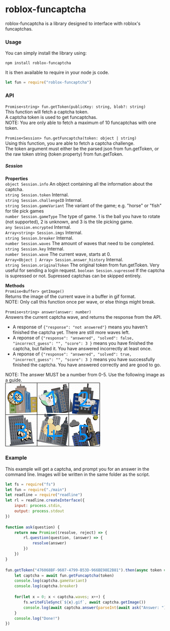 # roblox-funcaptcha
roblox-funcaptcha is a library designed to interface with roblox's funcaptchas.
### Usage
You can simply install the library using:
```
npm install roblox-funcaptcha
```
It is then available to require in your node js code.
```js
let fun = require("roblox-funcaptcha")
```
### API
`Promise<string> fun.getToken(publicKey: string, blob?: string)`  
This function will fetch a captcha token.  
A captcha token is used to get funcaptchas.  
NOTE: You are only able to fetch a maximum of 10 funcaptchas with one token.  

`Promise<Session> fun.getFuncaptcha(token: object | string)`  
Using this function, you are able to fetch a captcha challenge.  
The token argument must either be the parsed json from fun.getToken, or the raw token string (token property) from fun.getToken.  

##### Session
**Properties**  
`object Session.info` An object containing all the information about the captcha.  
`string Session.token` Internal.  
`string Session.challengeID` Internal.  
`string Session.gameVariant` The variant of the game; e.g. "horse" or "fish" for tile pick games  
`number Session.gameType` The type of game. 1 is the ball you have to rotate (not supported), 2 is unknown, and 3 is the tile picking game.  
`any Session.encrypted` Internal.  
`Array<string> Session.imgs` Internal.  
`string Session.breaker` Internal.  
`number Session.waves` The amount of waves that need to be completed.  
`string Session.key` Internal.  
`number Session.wave` The current wave, starts at 0.  
`Array<Object | Array> Session.answer_history` Internal.  
`string Session.originalToken` The original token from fun.getToken. Very useful for sending a login request. 
`boolean Session.supressed` If the captcha is supressed or not. Supressed captchas can be skipped entirely.

**Methods**  
`Promise<Buffer> getImage()`  
Returns the image of the current wave in a buffer in gif format.  
NOTE: Only call this function once per wave, or else things might break.  

`Promise<string> answer(answer: number)`  
Answers the current captcha wave, and returns the response from the API.  
* A response of `{"response": "not answered"}` means you haven't finished the captcha yet. There are still more waves left.
* A reponse of `{"response": "answered", "solved": false, "incorrect_guess": "", "score": 3 }` means you have finished the captcha, but failed it. You have answered incorrectly at least once.
* A reponse of `{"response": "answered", "solved": true, "incorrect_guess": "", "score": 3 }` means you have successfully finished the captcha. You have answered correctly and are good to go.  

NOTE: The answer MUST be a number from 0-5. Use the following image as a guide.  
![](img.gif)

### Example  
This example will get a captcha, and prompt you for an answer in the command line. Images will be written in the same folder as the script.
```js
let fs = require("fs")
let fun = require("./main")
let readline = require("readline")
let rl = readline.createInterface({
    input: process.stdin,
    output: process.stdout
})

function ask(question) {
    return new Promise((resolve, reject) => {
        rl.question(question, (answer) => {
            resolve(answer)
        })
    })
}

fun.getToken("476068BF-9607-4799-B53D-966BE98E2B81").then(async token => { 
    let captcha = await fun.getFuncaptcha(token)
    console.log(captcha.gameVariant)
    console.log(captcha.breaker)
    
    for(let x = 0; x < captcha.waves; x++) {
        fs.writeFileSync(`${x}.gif`, await captcha.getImage())
        console.log(await captcha.answer(parseInt(await ask("Answer: "))))
    }
    console.log("Done!")
})
```